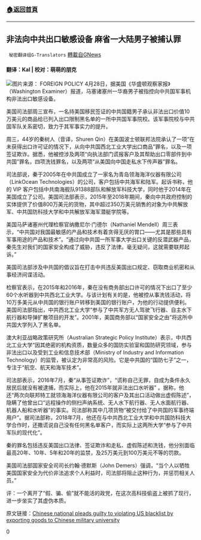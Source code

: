 ###  [:house:返回首頁](https://github.com/ourhimalayas/txt)
---

## 非法向中共出口敏感设备 麻省一大陆男子被捕认罪
` 秘密翻译组G-Translators` [轉載自GNews](https://gnews.org/zh-hans/1160971/)

#### 翻译：Kal | 校对：萌萌的朋克
![]()![](https://gnews-media-offload.s3.amazonaws.com/wp-content/uploads/2021/05/01100325/doj.jpg)图片来源： FOREIGN POLICY
4月28日，据美国《华盛顿观察家报》（Washington Examiner）报道，马塞诸塞州一华裔男子被指控向中共国军事机构非法出口敏感设备。

美国司法部周三宣布，一名持美国移民签证的中共国籍男子承认非法出口价值10万美元的商品给已列入出口限制黑名单的一所中共国军事院校。该军事院校与中共国军队关系密切，致力于其军事实力的提升。

周三，44岁的秦树人（音译，Shuren Qin）在美国波士顿联邦法院承认了一项“在未获得出口许可证的情况下，从向中共国西北工业大学出口商品”罪名，以及一项签证欺诈。据悉，他被控涉及两项“向执法部门谎报客户及其帮助出口零部件到中共国”罪名，四项洗钱罪名，以及两项“从美国向中国走私水下传声器”罪名。

司法部说，秦于2005年在中共国成立了一家名为青岛领海海洋仪器有限公司（LinkOcean Technologies）的公司，客户包括中共海军和陆军。起诉书称，他的 VIP 客户包括中共南海舰队91388部队和解放军科技大学，同时他于2014年在美国成立了公司。美国司法部表示，2015年至2018年期间，秦向中共政府控制的实体提供了价值800万美元的货物，其中超过350万美元销售的对象为中共解放军、中共国防科技大学和中共解放军海军潜艇学院等。

美国马萨诸塞州代理检察官纳撒尼尔·门德尔（Nathaniel Mendell）周三表示，“中共国对我国最敏感的产品和技术有着贪得无厌的胃口——尤其是那些具有军事用途的产品和技术”。“通过向中共国一所军事大学出口关键的反潜武器产品，秦先生对我们的国家安全构成了威胁，违反了法律。毫无疑问，这就需要联邦起诉。”

美国司法部涉及中共国的倡议旨在打击中共违反美国出口规定、窃取商业机密和从事经济间谍活动。

检察官表示，在2015年和2016年，秦在没有商务部出口许可的情况下出口了至少60个水听器到中共西北工业大学。与该计划有关的是，他被控从事洗钱活动，将10万多美元从中共国的银行账户转移到美国的银行账户，为他的行动提供便利。美国司法部指出，中共西北工业大学“参与了中共军方无人驾驶飞行器、自主水下航行器和导弹扩散项目的开发”。2001年，美国商务部以“国家安全之由”将这所中共国大学列入了黑名单。

澳大利亚战略政策研究所（Australian Strategic Policy Institute）表示，中共西北工业大学“因其绝密的机构资质，数量众多的国防实验室和国防研究领域，参与非法出口以及受到工业和信息技术部（Ministry of Industry and Information Technology）的监管，被认定为非常高的风险。它是中共国的“国防七子”之一，专注于“航空、航天和海军技术”。

司法部表示，2016年7月，秦“从事签证欺诈”，“谎称自己无罪，自成为条件永久居民后就没有被逮捕，而实际上，他在2015年就非法出口水听器” 。据称，他还“两次向联邦特工就领海海洋仪器有限公司的客户及其出口活动做出虚假陈述”，隐瞒了他曾出口“远程操作的侧扫声纳系统、无人水下航行器、无人水面航行器、机器人船和水听器”的事实。司法部称其中几项货物“被交付给了中共国的军事终端用户”。据司法部称，2018年7月，他还在与中共西北工业大学和中共国防科技大学合作时，还撒谎说自己没有任何黑名单客户，而实际上这两所大学“参与了中共军队的现代化”。

秦的罪名包括违反美国出口法律、签证欺诈和走私、虚假陈述和洗钱，他分别面临最高20年、10年、5年和20年的监禁，及25万美元到100万美元不等的罚款。

美国司法部国家安全司司长约翰·德默斯（John Demers）强调，“当个人以牺牲美国国家安全为代价非法追求个人利益时，司法部将阻止这种行为，并惩罚相关人员。”

评：一个离开了“假、骗、偷”就不能活的政党，在这次高科技偷盗上被抓了现行，进一步坐实了其虚伪本质。

原文链接：[Chinese national pleads guilty to violating US blacklist by exporting goods to Chinese military university](https://www.washingtonexaminer.com/news/chinese-national-pleads-guilty-violating-us-blacklist-exporting-goods-chinese-university)

0
